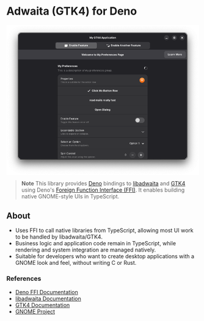 # Adwaita (GTK4) for Deno

<img src=".github/screenshot.png" style="display: block;margin: 0 auto;">

> **Note**
> This library provides [Deno](https://deno.com/) bindings to [libadwaita](https://gnome.pages.gitlab.gnome.org/libadwaita/) and [GTK4](https://www.gtk.org/docs/) using Deno's [Foreign Function Interface (FFI)](https://docs.deno.com/runtime/fundamentals/ffi/). It enables building native GNOME-style UIs in TypeScript.

## About

- Uses FFI to call native libraries from TypeScript, allowing most UI work to be handled by libadwaita/GTK4.
- Business logic and application code remain in TypeScript, while rendering and system integration are managed natively.
- Suitable for developers who want to create desktop applications with a GNOME look and feel, without writing C or Rust.

### References

- [Deno FFI Documentation](https://docs.deno.com/runtime/fundamentals/ffi/)
- [libadwaita Documentation](https://gnome.pages.gitlab.gnome.org/libadwaita/doc/main/)
- [GTK4 Documentation](https://www.gtk.org/docs/)
- [GNOME Project](https://www.gnome.org/)
